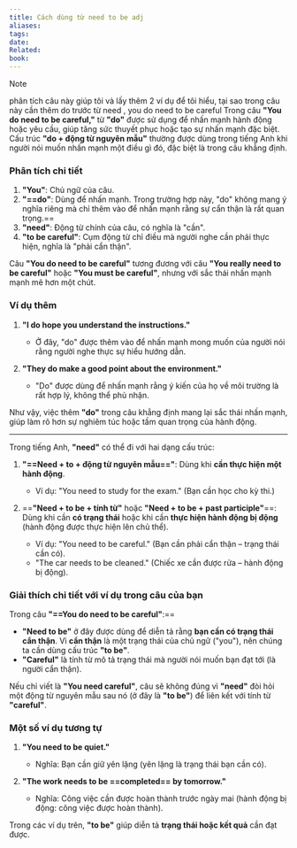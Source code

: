 ```yaml
---
title: Cách dùng từ need to be adj
aliases: 
tags: 
date: 
Related: 
book:
---
```


> [!NOTE]
> phân tích câu này giúp tôi và lấy thêm 2 ví dụ để tôi hiểu, tại sao trong câu này cần thêm do trước từ need , you do need to be careful
Trong câu **"You do need to be careful,"** từ **"do"** được sử dụng để nhấn mạnh hành động hoặc yêu cầu, giúp tăng sức thuyết phục hoặc tạo sự nhấn mạnh đặc biệt. Cấu trúc **"do + động từ nguyên mẫu"** thường được dùng trong tiếng Anh khi người nói muốn nhấn mạnh một điều gì đó, đặc biệt là trong câu khẳng định.

### Phân tích chi tiết
1. **"You"**: Chủ ngữ của câu.
2. **"==do"**: Dùng để nhấn mạnh. Trong trường hợp này, "do" không mang ý nghĩa riêng mà chỉ thêm vào để nhấn mạnh rằng sự cẩn thận là rất quan trọng.==
3. **"need"**: Động từ chính của câu, có nghĩa là "cần".
4. **"to be careful"**: Cụm động từ chỉ điều mà người nghe cần phải thực hiện, nghĩa là "phải cẩn thận".

Câu **"You do need to be careful"** tương đương với câu **"You really need to be careful"** hoặc **"You must be careful"**, nhưng với sắc thái nhấn mạnh mạnh mẽ hơn một chút.

### Ví dụ thêm
1. **"I do hope you understand the instructions."**
   - Ở đây, "do" được thêm vào để nhấn mạnh mong muốn của người nói rằng người nghe thực sự hiểu hướng dẫn.

2. **"They do make a good point about the environment."**
   - "Do" được dùng để nhấn mạnh rằng ý kiến của họ về môi trường là rất hợp lý, không thể phủ nhận.

Như vậy, việc thêm **"do"** trong câu khẳng định mang lại sắc thái nhấn mạnh, giúp làm rõ hơn sự nghiêm túc hoặc tầm quan trọng của hành động.



---
Trong tiếng Anh, **"need"** có thể đi với hai dạng cấu trúc:

1. **"==Need + to + động từ nguyên mẫu=="**: Dùng khi **cần thực hiện một hành động**.
   - Ví dụ: "You need to study for the exam." (Bạn cần học cho kỳ thi.)

2. ==**"Need + to be + tính từ"** hoặc **"Need + to be + past participle"**==: Dùng khi cần **có trạng thái** hoặc khi cần **thực hiện hành động bị động** (hành động được thực hiện lên chủ thể).
   - Ví dụ: "You need to be careful." (Bạn cần phải cẩn thận – trạng thái cần có).
   - "The car needs to be cleaned." (Chiếc xe cần được rửa – hành động bị động).

### Giải thích chi tiết với ví dụ trong câu của bạn
Trong câu **"==You do need to be careful"**:==
- **"Need to be"** ở đây được dùng để diễn tả rằng **bạn cần có trạng thái cẩn thận**. Vì **cẩn thận** là một trạng thái của chủ ngữ ("you"), nên chúng ta cần dùng cấu trúc **"to be"**.
- **"Careful"** là tính từ mô tả trạng thái mà người nói muốn bạn đạt tới (là người cẩn thận).

Nếu chỉ viết là **"You need careful"**, câu sẽ không đúng vì **"need"** đòi hỏi một động từ nguyên mẫu sau nó (ở đây là **"to be"**) để liên kết với tính từ **"careful"**. 

### Một số ví dụ tương tự
1. **"You need to be quiet."**
   - Nghĩa: Bạn cần giữ yên lặng (yên lặng là trạng thái bạn cần có).
  
2. **"The work needs to be ==completed== by tomorrow."**
   - Nghĩa: Công việc cần được hoàn thành trước ngày mai (hành động bị động: công việc được hoàn thành).

Trong các ví dụ trên, **"to be"** giúp diễn tả **trạng thái hoặc kết quả** cần đạt được.